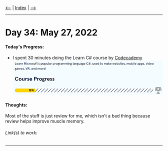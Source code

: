 [<--](../Days/Day33.md) | [Index](../README.md) | [-->](../Days/Day35.md)
____
# Day 34: May 27, 2022
#### Today's Progress:
- I spent 30 minutes doing the Learn C# course by [Codecademy](https://www.codecademy.com/learn/learn-c-sharp)<br>
![CsharpProgress15.png](../Attachments-DOC/CsharpProgress15.png)


#### Thoughts:
Most of the stuff is just review for me, which isn't a bad thing because review helps improve muscle memory.

###### Link(s) to work:

___
